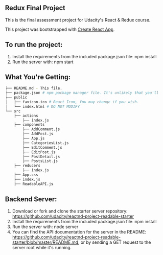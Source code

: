 ## Redux Final Project

This is the final assessment project for Udacity's React & Redux course.

This project was bootstrapped with [Create React App](https://github.com/facebookincubator/create-react-app).


## To run the project:
  1. Install the requirements from the included package.json file:
    npm install
  2. Run the server with:
        npm start


## What You're Getting:
```bash
├── README.md - This file.
├── package.json # npm package manager file. It's unlikely that you'll need to modify this.
├── public
│   ├── favicon.ico # React Icon, You may change if you wish.
│   └── index.html # DO NOT MODIFY
└── src
    ├── actions
        ├── index.js
    ├── components
        ├── AddComment.js
        ├── AddPost.js
        ├── App.js
        ├── CategoriesList.js
        ├── EditComment.js
        ├── EditPost.js
        ├── PostDetail.js
        ├── PostsList.js
    ├── reducers
        ├── index.js
    ├── App.css
    ├── index.js
    ├── ReadableAPI.js
```

## Backend Server:
  1. Download or fork and clone the starter server repository:    
      https://github.com/udacity/reactnd-project-readable-starter
  2. Install the requirements from the included package.json file:
      npm install
  3. Run the server with:
      node server
  4. You can find the API documentation for the server in the README:
      https://github.com/udacity/reactnd-project-readable-starter/blob/master/README.md, or by sending a GET request to the server root while it's running.
